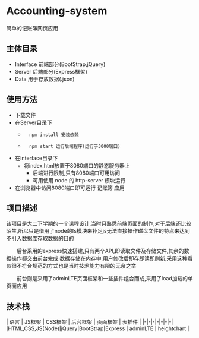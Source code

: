 # Accounting-system

简单的记账簿网页应用

## 主体目录

* Interface 前端部分(BootStrap,jQuery)
* Server 后端部分(Express框架)
* Data 用于存放数据(.json)

## 使用方法

* 下载文件
* 在Server目录下
    *       npm install 安装依赖
    *       npm start 运行后端程序(运行于3000端口)
* 在Interface目录下
    * 将index.html放置于8080端口的静态服务器上
        * 后端进行限制,只有8080端口可用访问
        * 可用使用 node 的 http-server 模块运行
* 在浏览器中访问8080端口即可运行 记账簿 应用

## 项目描述

该项目是大二下学期的一个课程设计,当时只熟悉前端页面的制作,对于后端还比较陌生,所以只是借用了node的fs模块来补足js无法直接操作磁盘文件的特点来达到不引入数据库存取数据的目的

&emsp;&emsp;后台采用的express快速搭建,只有两个API,即读取文件及存储文件,其余的数据操作都交由前台完成.数据存储在内存中,用户修改后即存即读即刷新,采用这种看似很不符合规范的方式也是当时技术能力有限的无奈之举

&emsp;&emsp;前台则是采用了adminLTE页面框架和一些插件组合而成,采用了load加载的单页面应用


## 技术栈

| 语言 | JS框架 | CSS框架 | 后台框架 | 页面框架 | 表插件 |
|-|-|-|-|-|-|-|
|HTML,CSS,JS(Node)|jQuery|BootStrap|Express | adminLTE | heightchart \|



